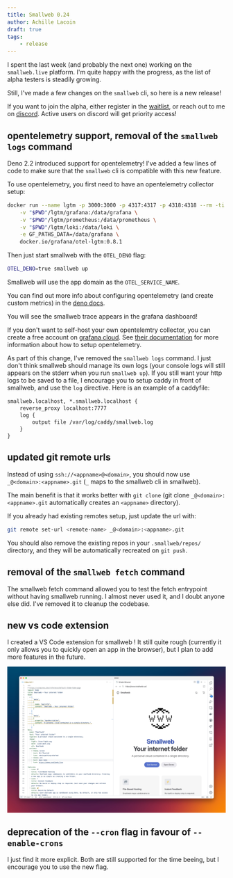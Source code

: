 ```yaml
---
title: Smallweb 0.24
author: Achille Lacoin
draft: true
tags:
    - release
---
```


I spent the last week (and probably the next one) working on the `smallweb.live` platform. I'm quite happy with the progress, as the list of alpha testers is steadily growing.

Still, I've made a few changes on the `smallweb` cli, so here is a new release!

<!-- more -->

If you want to join the alpha, either register in the [waitlist](https://cloud.smallweb.run), or reach out to me on [discord](https://discord.smallweb.run). Active users on discord will get priority access!

## opentelemetry support, removal of the `smallweb logs` command

Deno 2.2 introduced support for opentelemetry! I've added a few lines of code to make sure that the `smallweb` cli is compatible with this new feature.

To use opentelemetry, you first need to have an opentelemetry collector setup:

```bash
docker run --name lgtm -p 3000:3000 -p 4317:4317 -p 4318:4318 --rm -ti \
    -v "$PWD"/lgtm/grafana:/data/grafana \
    -v "$PWD"/lgtm/prometheus:/data/prometheus \
    -v "$PWD"/lgtm/loki:/data/loki \
    -e GF_PATHS_DATA=/data/grafana \
    docker.io/grafana/otel-lgtm:0.8.1
```

Then just start smallweb with the `OTEL_DENO` flag:

```bash
OTEL_DENO=true smallweb up
```

Smallweb will use the app domain as the `OTEL_SERVICE_NAME`.

You can find out more info about configuring opentelemetry (and create custom metrics) in the [deno docs](https://docs.deno.com/runtime/fundamentals/open_telemetry/).

You will see the smallweb trace appears in the grafana dashboard!

If you don't want to self-host your own opentelemtry collector, you can create a free account on [grafana cloud](https://grafana.com/products/cloud/). See [their documentation](https://grafana.com/docs/grafana-cloud/send-data/otlp/send-data-otlp/#quickstart-architecture) for more information about how to setup opentelemetry.

As part of this change, I've removed the `smallweb logs` command. I just don't think smallweb should manage its own logs (your console logs will still appears on the stderr when you run `smallweb up`). If you still want your http logs to be saved to a file, I encourage you to setup caddy in front of smallweb, and use the `log` directive. Here is an example of a caddyfile:

```caddy
smallweb.localhost, *.smallweb.localhost {
    reverse_proxy localhost:7777
    log {
        output file /var/log/caddy/smallweb.log
    }
}
```

## updated git remote urls

Instead of using `ssh://<appname>@<domain>`, you should now use `_@<domain>:<appname>.git` (`_` maps to the smallweb cli in smallweb).

The main benefit is that it works better with `git clone` (git clone `_@<domain>:<appname>.git` automatically creates an `<appname>` directory).

If you already had existing remotes setup, just update the url with:

```bash
git remote set-url <remote-name> _@<domain>:<appname>.git
```

You should also remove the existing repos in your `.smallweb/repos/` directory, and they will be automatically recreated on `git push`.

## removal of the `smallweb fetch` command

The smallweb fetch command allowed you to test the fetch entrypoint without having smallweb running. I almost never used it, and I doubt anyone else did. I've removed it to cleanup the codebase.

## new vs code extension

I created a VS Code extension for smallweb ! It still quite rough (currently it only allows you to quickly open an app in the browser), but I plan to add more features in the future.

![extension screenshot](./img/vscode_extension.png)

## deprecation of the `--cron` flag in favour of `--enable-crons`

I just find it more explicit. Both are still supported for the time beeing, but I encourage you to use the new flag.
